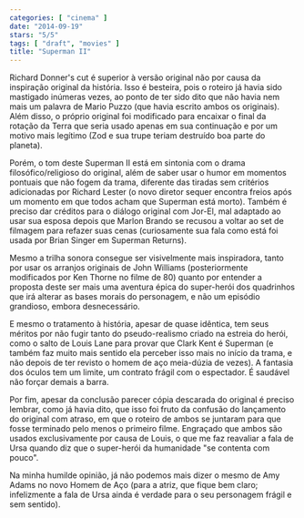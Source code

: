 ```yaml
---
categories: [ "cinema" ]
date: "2014-09-19"
stars: "5/5"
tags: [ "draft", "movies" ]
title: "Superman II"
---
```

Richard Donner's cut é superior à versão original não por causa da
inspiração original da história. Isso é besteira, pois o roteiro
já havia sido mastigado inúmeras vezes, ao ponto de ter sido dito que
não havia nem mais um palavra de Mario Puzzo (que havia escrito ambos
os originais). Além disso, o próprio original foi modificado para
encaixar o final da rotação da Terra que seria usado apenas em sua
continuação e por um motivo mais legítimo (Zod e sua trupe teriam
destruído boa parte do planeta).

Porém, o tom deste Superman II está em sintonia com o drama
filosófico/religioso do original, além de saber usar o humor em momentos
pontuais que não fogem da trama, diferente das tiradas sem critérios
adicionadas por Richard Lester (o novo diretor sequer encontra freios
após um momento em que todos acham que Superman está morto). Também é
preciso dar créditos para o diálogo original com Jor-El, mal adaptado
ao usar sua esposa depois que Marlon Brando se recusou a voltar ao set
de filmagem para refazer suas cenas (curiosamente sua fala como está
foi usada por Brian Singer em Superman Returns).

Mesmo a trilha sonora consegue ser visivelmente mais inspiradora,
tanto por usar os arranjos originais de John Williams (posteriormente
modificados por Ken Thorne no filme de 80) quanto por entender a proposta
deste ser mais uma aventura épica do super-herói dos quadrinhos que
irá alterar as bases morais do personagem, e não um episódio grandioso,
embora desnecessário.

E mesmo o tratamento à história, apesar de quase idêntica, tem seus
méritos por não fugir tanto do pseudo-realismo criado na estreia do
herói, como o salto de Louis Lane para provar que Clark Kent é Superman
(e também faz muito mais sentido ela perceber isso mais no início
da trama, e não depois de ter revisto o homem de aço meia-dúzia de
vezes). A fantasia dos óculos tem um limite, um contrato frágil com
o espectador. É saudável não forçar demais a barra.

Por fim, apesar da conclusão parecer cópia descarada do original é
preciso lembrar, como já havia dito, que isso foi fruto da confusão
do lançamento do original com atraso, em que o roteiro de ambos se
juntaram para que fosse terminado pelo menos o primeiro filme. Engraçado
que ambos são usados exclusivamente por causa de Louis, o que me faz
reavaliar a fala de Ursa quando diz que o super-herói da humanidade
"se contenta com pouco".

Na minha humilde opinião, já não podemos mais dizer o mesmo de
Amy Adams no novo Homem de Aço (para a atriz, que fique bem claro;
infelizmente a fala de Ursa ainda é verdade para o seu personagem
frágil e sem sentido).
